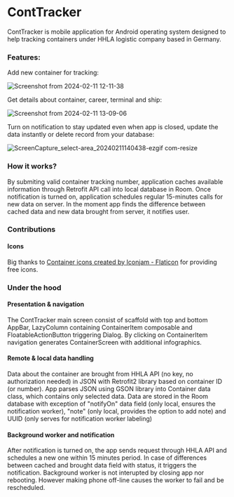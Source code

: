 # ContTracker

ContTracker is mobile application for Android operating system designed to help tracking containers under HHLA logistic company based in Germany.

### Features:

Add new container for tracking:

![Screenshot from 2024-02-11 12-11-38](https://github.com/MichalLastovka/ContTrackerJC/assets/112790340/02f55696-df97-4a2b-89bc-0e168654a2d9)

Get details about container, career, terminal and ship:

![Screenshot from 2024-02-11 13-09-06](https://github.com/MichalLastovka/ContTrackerJC/assets/112790340/cb5f4d2a-a75c-4fa6-9c6a-6b95e919b151)

Turn on notification to stay updated even when app is closed, update the data instantly or delete record from your database:

![ScreenCapture_select-area_20240211140438-ezgif com-resize](https://github.com/MichalLastovka/ContTrackerJC/assets/112790340/0e8cffa2-82b2-4ae5-b54d-864ae99345f5)

### How it works?

By submiting valid container tracking number, application caches available information through Retrofit API call into local database in Room. Once notification is turned on, application schedules regular 15-minutes calls for new data on server. In the moment app finds the difference between cached data and new data brought from server, it notifies user.

### Contributions 

#### Icons
Big thanks to <a href="https://www.flaticon.com/free-icons/container" title="container icons">Container icons created by Iconjam - Flaticon</a> for providing free icons.

### Under the hood

#### Presentation & navigation
The ContTracker main screen consist of scaffold with top and bottom AppBar, LazyColumn containing ContainerItem composable and FloatableActionButton triggering Dialog. By clicking on ContainerItem navigation generates ContainerScreen with additional infographics.

#### Remote & local data handling
Data about the container are brought from HHLA API (no key, no authorization needed) in JSON with Retrofit2 library based on container ID (or number). App parses JSON using GSON library into Container data class, which contains only selected data. Data are stored in the Room database with exception of "notifyOn" data field (only local, ensures the notification worker), "note" (only local, provides the option to add note) and UUID (only serves for notification worker labeling)

#### Background worker and notification
After notification is turned on, the app sends request through HHLA API and schedules a new one within 15 minutes period. In case of differences between cached and brought data field with status, it triggers the notification. Background worker is not interupted by closing app nor rebooting. However making phone off-line causes the worker to fail and be rescheduled.
